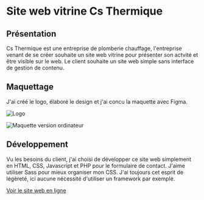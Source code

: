 # Site web vitrine Cs Thermique

## Présentation

Cs Thermique est une entreprise de plomberie chauffage, l'entreprise venant de se créer souhaite un site web vitrine pour présenter son actvité et être visible sur le web.
Le client souhaite un site web simple sans interface de gestion de contenu.

## Maquettage

J'ai créé le logo, élaboré le design et j'ai concu la maquette avec Figma.

![Logo](https://github.com/alicemimouni/projets/assets/82211729/a3166551-7942-40b8-96d8-4ee2617e8358)

![Maquette version ordinateur](https://github.com/alicemimouni/projets/assets/82211729/66002901-d8d1-43a2-93e3-f6f7a71a124b)

## Développement

Vu les besoins du client, j'ai choisi de développer ce site web simplement en HTML, CSS, Javascript et PHP pour le formulaire de contact. J'aime utiliser Sass pour mieux organiser mon CSS.
J'ai toujours cet esprit de légèreté, ici aucune nécessité d'utiliser un framework par exemple.

[Voir le site web en ligne](https://csthermique.fr)


